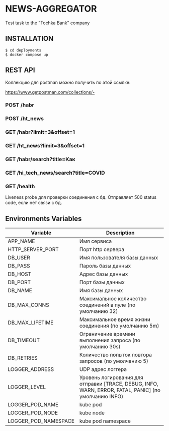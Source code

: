 # NEWS-AGGREGATOR

Test task to the "Tochka Bank" company

## INSTALLATION

    $ cd deployments
    $ docker compose up

## REST API

Коллекцию для postman можно получить по этой ссылке:

https://www.getpostman.com/collections/-

### POST /habr

### POST /ht_news

### GET /habr?limit=3&offset=1

### GET /ht_news?limit=3&offset=1

### GET /habr/search?title=Как

### GET /hi_tech_news/search?title=COVID

### GET /health

Liveness probe для проверки соединения с бд. Отправляет 500 status code, если нет связи с бд.   

## Environments Variables
   
   Variable             | Description
   ------------------   | -----------
   APP_NAME             | Имя сервиса
   HTTP_SERVER_PORT     | Порт http сервера
   DB_USER              | Имя пользователя базы данных 
   DB_PASS              | Пароль базы данных
   DB_HOST              | Адрес базы данных
   DB_PORT              | Порт базы данных
   DB_NAME              | Имя базы данных
   DB_MAX_CONNS         | Максимальное количество соединений в пуле (по умолчанию 32)
   DB_MAX_LIFETIME      | Максимальное время жизни соединения (по умолчанию 5m)
   DB_TIMEOUT           | Ограничение времени выполнения запроса (по умолчанию 30s)
   DB_RETRIES           | Количество попыток повтора запросов (по умолчанию 5)
   LOGGER_ADDRESS       | UDP адрес логгера
   LOGGER_LEVEL         | Уровень логирования для отправки [TRACE, DEBUG, INFO, WARN, ERROR, FATAL, PANIC] (по умолчанию INFO)
   LOGGER_POD_NAME      | kube pod
   LOGGER_POD_NODE      | kube node
   LOGGER_POD_NAMESPACE | kube pod namespace